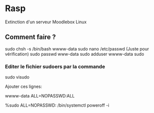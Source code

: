 # Rasp
Extinction d'un serveur Moodlebox Linux


## Comment faire ?

sudo chsh -s /bin/bash wwww-data
sudo nano /etc/passwd (Juste pour vérification)
sudo passwd www-data
sudo adduser wwww-data sudo


### Editer le fichier sudoers par la commande

sudo visudo

Ajouter ces lignes:

wwww-data   ALL=NOPASSWD:ALL

%sudo   ALL=NOPASSWD: /bin/systemctl poweroff -i

